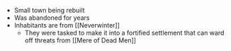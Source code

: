 - Small town being rebuilt
- Was abandoned for years
- Inhabitants are from [[Neverwinter]]
	- They were tasked to make it into a fortified settlement that can ward off threats from [[Mere of Dead Men]]
